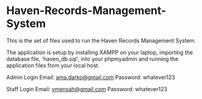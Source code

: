 # Haven-Records-Management-System
This is the set of files used to run the Haven Records Management System. 

The application is setup by installing XAMPP on your laptop, importing the database file, 'haven_db.sql', into your phpmyadmin and running the application files from your local host.

Admin Login
  Email: ama.darko@gmail.com
  Password: whatever123

Staff Login
  Email: ymensah@gmail.com
  Password: whatever123

